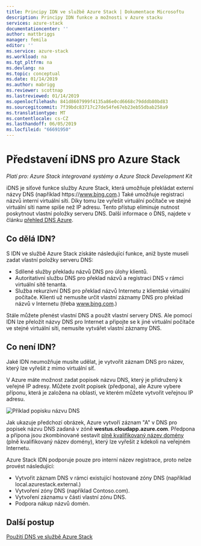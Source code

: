 ```yaml
---
title: Principy IDN ve službě Azure Stack | Dokumentace Microsoftu
description: Principy IDN funkce a možnosti v Azure stacku
services: azure-stack
documentationcenter: ''
author: mattbriggs
manager: femila
editor: ''
ms.service: azure-stack
ms.workload: na
ms.tgt_pltfrm: na
ms.devlang: na
ms.topic: conceptual
ms.date: 01/14/2019
ms.author: mabrigg
ms.reviewer: scottnap
ms.lastreviewed: 01/14/2019
ms.openlocfilehash: 841d8607999f4135a86e0cd6668c79dddb80bd83
ms.sourcegitcommit: 7f39bdc83717c27de54fe67eb23eb55dbab258a9
ms.translationtype: MT
ms.contentlocale: cs-CZ
ms.lasthandoff: 06/05/2019
ms.locfileid: "66691950"
---
```

# <a name="introducing-idns-for-azure-stack"></a>Představení iDNS pro Azure Stack

*Platí pro: Azure Stack integrované systémy a Azure Stack Development Kit*

iDNS je síťové funkce služby Azure Stack, která umožňuje překládat externí názvy DNS (například https:\//www.bing.com.) Také umožňuje registraci názvů interní virtuální síti. Díky tomu lze vyřešit virtuální počítače ve stejné virtuální síti name spíše než IP adresu. Tento přístup eliminuje nutnost poskytnout vlastní položky serveru DNS. Další informace o DNS, najdete v článku [přehled DNS Azure](https://docs.microsoft.com/azure/dns/dns-overview).

## <a name="what-does-idns-do"></a>Co dělá IDN?

S IDN ve službě Azure Stack získáte následující funkce, aniž byste museli zadat vlastní položky serveru DNS:

- Sdílené služby překladu názvů DNS pro úlohy klientů.
- Autoritativní službu DNS pro překlad názvů a registraci DNS v rámci virtuální sítě tenanta.
- Služba rekurzivní DNS pro překlad názvů Internetu z klientské virtuální počítače. Klienti už nemusíte určit vlastní záznamy DNS pro překlad názvů v Internetu (třeba www.bing.com.)

Stále můžete přenést vlastní DNS a použít vlastní servery DNS. Ale pomocí IDN lze přeložit názvy DNS pro Internet a připojte se k jiné virtuální počítače ve stejné virtuální síti, nemusíte vytvářet vlastní záznamy DNS.

## <a name="what-doesnt-idns-do"></a>Co není IDN?

Jaké IDN neumožňuje musíte udělat, je vytvořit záznam DNS pro název, který lze vyřešit z mimo virtuální síť.

V Azure máte možnost zadat popisek názvu DNS, který je přidružený k veřejné IP adresy. Můžete zvolit popisek (předpona), ale Azure vybere příponu, která je založena na oblasti, ve kterém můžete vytvořit veřejnou IP adresu.

![Příklad popisku názvu DNS](media/azure-stack-understanding-dns-in-tp2/image3.png)

Jak ukazuje předchozí obrázek, Azure vytvoří záznam "A" v DNS pro popisek názvu DNS zadaná v zóně **westus.cloudapp.azure.com**. Předpona a přípona jsou zkombinované sestavit [plně kvalifikovaný název domény](https://en.wikipedia.org/wiki/Fully_qualified_domain_name) (plně kvalifikovaný název domény), který lze vyřešit z kdekoli na veřejném Internetu.

Azure Stack IDN podporuje pouze pro interní název registrace, proto nelze provést následující:

- Vytvořit záznam DNS v rámci existující hostované zóny DNS (například local.azurestack.external.)
- Vytvoření zóny DNS (například Contoso.com).
- Vytvoření záznamu v části vlastní zónu DNS.
- Podpora nákup názvů domén.

## <a name="next-steps"></a>Další postup

[Použití DNS ve službě Azure Stack](azure-stack-dns.md)
